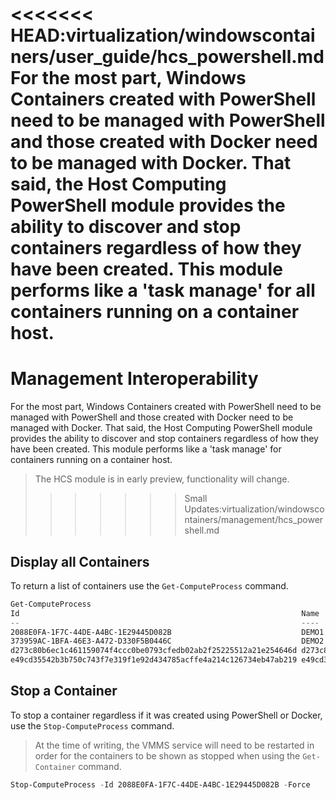 <<<<<<< HEAD:virtualization/windowscontainers/user_guide/hcs_powershell.md
For the most part, Windows Containers created with PowerShell need to be managed with PowerShell and those created with Docker need to be managed with Docker. That said, the Host Computing PowerShell module provides the ability to discover and stop containers regardless of how they have been created. This module performs like a 'task manage' for all containers running on a container host.
=======
# Management Interoperability

For the most part, Windows Containers created with PowerShell need to be managed with PowerShell and those created with Docker need to be managed with Docker. That said, the Host Computing PowerShell module provides the ability to discover and stop containers regardless of how they have been created. This module performs like a 'task manage' for containers running on a container host.

> The HCS module is in early preview, functionality will change.
>>>>>>> Small Updates:virtualization/windowscontainers/management/hcs_powershell.md

## Display all Containers

To return a list of containers use the `Get-ComputeProcess` command.

```powershell
Get-ComputeProcess
Id                                                               Name                                                             Owner       Type
--                                                               ----                                                             -----       ----
2088E0FA-1F7C-44DE-A4BC-1E29445D082B                             DEMO1                                                            VMMS   Container
373959AC-1BFA-46E3-A472-D330F5B0446C                             DEMO2                                                            VMMS   Container
d273c80b6ec1c461159074f4ccc0be0793cfedb02ab2f25225512a21e254646d d273c80b6ec1c461159074f4ccc0be0793cfedb02ab2f25225512a21e254646d docker Container
e49cd35542b3b750c743f7e319f1e92d434785acffe4a214c126734eb47ab219 e49cd35542b3b750c743f7e319f1e92d434785acffe4a214c126734eb47ab219 docker Container
```

## Stop a Container

To stop a container regardless if it was created using PowerShell or Docker, use the `Stop-ComputeProcess` command.

> At the time of writing, the VMMS service will need to be restarted in order for the containers to be shown as stopped when using the `Get-Container` command.

```powershell
Stop-ComputeProcess -Id 2088E0FA-1F7C-44DE-A4BC-1E29445D082B -Force
```

